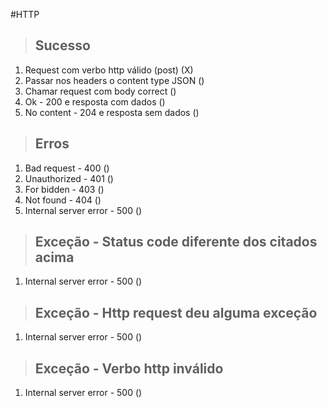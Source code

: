 #HTTP

> ## Sucesso
1. Request com verbo http válido (post) (X)
2. Passar nos headers o content type JSON ()
3. Chamar request com body correct ()
4. Ok - 200 e resposta com dados ()
5. No content - 204 e resposta sem dados ()

> ## Erros
1. Bad request - 400 ()
2. Unauthorized - 401 ()
3. For bidden - 403 ()
4. Not found - 404 ()
5. Internal server error - 500 ()

> ## Exceção - Status code diferente dos citados acima
1. Internal server error - 500 ()

> ## Exceção - Http request deu alguma exceção
1. Internal server error - 500 ()

> ## Exceção - Verbo http inválido
1. Internal server error - 500 ()